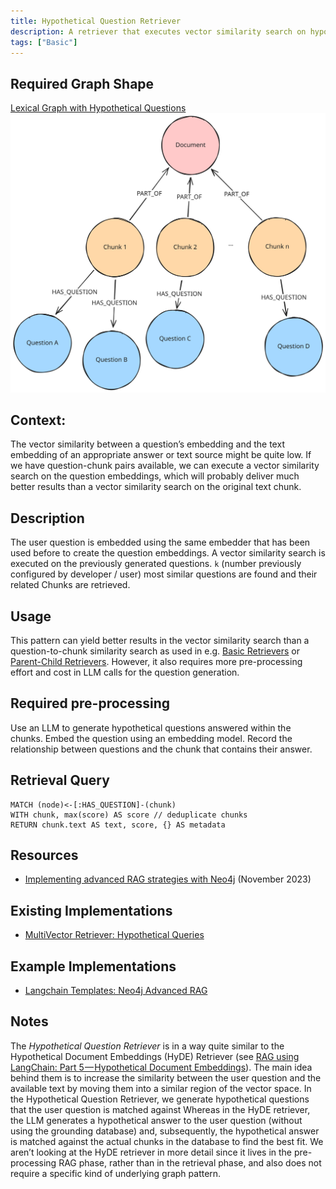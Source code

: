 ```yaml
---
title: Hypothetical Question Retriever
description: A retriever that executes vector similarity search on hypothetical Questions and retrieves the corresponding Chunks.
tags: ["Basic"]
---
```


## Required Graph Shape

[Lexical Graph with Hypothetical Questions](/reference/knowledge-graph/lexical-graph-hypothetical-questions)
![Lexical Graph with Hypothetical Questions](../../../../assets/images/knowledge-graph-lexical-graph-hypothetical-questions.svg)

## Context: 

The vector similarity between a question’s embedding and the text embedding of an appropriate answer or text source might be quite low. 
If we have question-chunk pairs available, we can execute a vector similarity search on the question embeddings, which will probably deliver much better results than a vector similarity search on the original text chunk.

## Description

The user question is embedded using the same embedder that has been used before to create the question embeddings. 
A vector similarity search is executed on the previously generated questions. `k` (number previously configured by developer / user) most similar questions are found and their related Chunks are retrieved.

## Usage

This pattern can yield better results in the vector similarity search than a question-to-chunk similarity search as used in e.g. [Basic Retrievers](/reference/graphrag/basic-retriever) or [Parent-Child Retrievers](/reference/graphrag/parent-child-retriever). 
However, it also requires more pre-processing effort and cost in LLM calls for the question generation.

## Required pre-processing

Use an LLM to generate hypothetical questions answered within the chunks. 
Embed the question using an embedding model. 
Record the relationship between questions and the chunk that contains their answer.

## Retrieval Query

```cypher
MATCH (node)<-[:HAS_QUESTION]-(chunk)
WITH chunk, max(score) AS score // deduplicate chunks
RETURN chunk.text AS text, score, {} AS metadata
```

## Resources

- [Implementing advanced RAG strategies with Neo4j](https://blog.langchain.dev/implementing-advanced-retrieval-rag-strategies-with-neo4j/) (November 2023)

## Existing Implementations

- [MultiVector Retriever: Hypothetical Queries](https://python.langchain.com/v0.1/docs/modules/data_connection/retrievers/multi_vector/#hypothetical-queries)

## Example Implementations

- [Langchain Templates: Neo4j Advanced RAG](https://github.com/langchain-ai/langchain/blob/master/templates/neo4j-advanced-rag/neo4j_advanced_rag/retrievers.py)


## Notes

The *Hypothetical Question Retriever* is in a way quite similar to the Hypothetical Document Embeddings (HyDE) Retriever (see [RAG using LangChain: Part 5 — Hypothetical Document Embeddings](https://jayant017.medium.com/rag-using-langchain-part-5-hypothetical-document-embeddings-hyde-050f57dfc252)). 
The main idea behind them is to increase the similarity between the user question and the available text by moving them into a similar region of the vector space. 
In the Hypothetical Question Retriever, we generate hypothetical questions that the user question is matched against
Whereas in the HyDE retriever, the LLM generates a hypothetical answer to the user question (without using the grounding database) and, subsequently, the hypothetical answer is matched against the actual chunks in the database to find the best fit. 
We aren’t looking at the HyDE retriever in more detail since it lives in the pre-processing RAG phase, rather than in the retrieval phase, and also does not require a specific kind of underlying graph pattern.